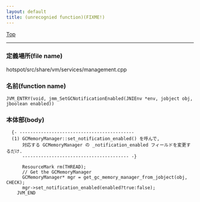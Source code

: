 ```yaml
---
layout: default
title: (unrecognied function)(FIXME!)
---
```

[Top](../index.html)

--- 
### 定義場所(file name)
hotspot/src/share/vm/services/management.cpp

### 名前(function name)
```
JVM_ENTRY(void, jmm_SetGCNotificationEnabled(JNIEnv *env, jobject obj, jboolean enabled))
```

### 本体部(body)
```
  {- -------------------------------------------
  (1) GCMemoryManager::set_notification_enabled() を呼んで, 
      対応する GCMemoryManager の _notification_enabled フィールドを変更するだけ.
      ---------------------------------------- -}

	  ResourceMark rm(THREAD);
	  // Get the GCMemoryManager
	  GCMemoryManager* mgr = get_gc_memory_manager_from_jobject(obj, CHECK);
	  mgr->set_notification_enabled(enabled?true:false);
	JVM_END
	
```


